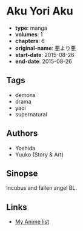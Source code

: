 # Aku Yori Aku

-   **type**: manga
-   **volumes**: 1
-   **chapters**: 6
-   **original-name**: 悪より悪
-   **start-date**: 2015-08-26
-   **end-date**: 2015-08-26

## Tags

-   demons
-   drama
-   yaoi
-   supernatural

## Authors

-   Yoshida
-   Yuuko (Story & Art)

## Sinopse

Incubus and fallen angel BL.

## Links

-   [My Anime list](https://myanimelist.net/manga/107526/Aku_Yori_Aku)
